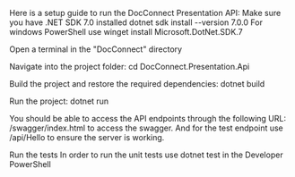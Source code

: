Here is a setup guide to run the DocConnect Presentation API:
Make sure you have .NET SDK 7.0 installed dotnet sdk install --version 7.0.0 For windows PowerShell use winget install Microsoft.DotNet.SDK.7

Open a terminal in the "DocConnect" directory

Navigate into the project folder: cd DocConnect.Presentation.Api

Build the project and restore the required dependencies: dotnet build

Run the project: dotnet run

You should be able to access the API endpoints through the following URL: /swagger/index.html to access the swagger. And for the test endpoint use /api/Hello to ensure the server is working.

Run the tests
In order to run the unit tests use dotnet test in the Developer PowerShell
